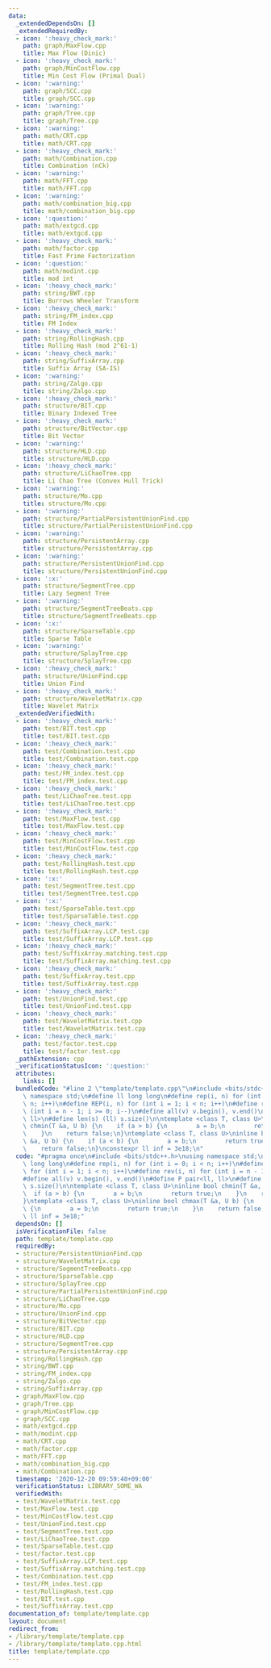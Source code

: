 ```yaml
---
data:
  _extendedDependsOn: []
  _extendedRequiredBy:
  - icon: ':heavy_check_mark:'
    path: graph/MaxFlow.cpp
    title: Max Flow (Dinic)
  - icon: ':heavy_check_mark:'
    path: graph/MinCostFlow.cpp
    title: Min Cost Flow (Primal Dual)
  - icon: ':warning:'
    path: graph/SCC.cpp
    title: graph/SCC.cpp
  - icon: ':warning:'
    path: graph/Tree.cpp
    title: graph/Tree.cpp
  - icon: ':warning:'
    path: math/CRT.cpp
    title: math/CRT.cpp
  - icon: ':heavy_check_mark:'
    path: math/Combination.cpp
    title: Combination (nCk)
  - icon: ':warning:'
    path: math/FFT.cpp
    title: math/FFT.cpp
  - icon: ':warning:'
    path: math/combination_big.cpp
    title: math/combination_big.cpp
  - icon: ':question:'
    path: math/extgcd.cpp
    title: math/extgcd.cpp
  - icon: ':heavy_check_mark:'
    path: math/factor.cpp
    title: Fast Prime Factorization
  - icon: ':question:'
    path: math/modint.cpp
    title: mod int
  - icon: ':heavy_check_mark:'
    path: string/BWT.cpp
    title: Burrows Wheeler Transform
  - icon: ':heavy_check_mark:'
    path: string/FM_index.cpp
    title: FM Index
  - icon: ':heavy_check_mark:'
    path: string/RollingHash.cpp
    title: Rolling Hash (mod 2^61-1)
  - icon: ':heavy_check_mark:'
    path: string/SuffixArray.cpp
    title: Suffix Array (SA-IS)
  - icon: ':warning:'
    path: string/Zalgo.cpp
    title: string/Zalgo.cpp
  - icon: ':heavy_check_mark:'
    path: structure/BIT.cpp
    title: Binary Indexed Tree
  - icon: ':heavy_check_mark:'
    path: structure/BitVector.cpp
    title: Bit Vector
  - icon: ':warning:'
    path: structure/HLD.cpp
    title: structure/HLD.cpp
  - icon: ':heavy_check_mark:'
    path: structure/LiChaoTree.cpp
    title: Li Chao Tree (Convex Hull Trick)
  - icon: ':warning:'
    path: structure/Mo.cpp
    title: structure/Mo.cpp
  - icon: ':warning:'
    path: structure/PartialPersistentUnionFind.cpp
    title: structure/PartialPersistentUnionFind.cpp
  - icon: ':warning:'
    path: structure/PersistentArray.cpp
    title: structure/PersistentArray.cpp
  - icon: ':warning:'
    path: structure/PersistentUnionFind.cpp
    title: structure/PersistentUnionFind.cpp
  - icon: ':x:'
    path: structure/SegmentTree.cpp
    title: Lazy Segment Tree
  - icon: ':warning:'
    path: structure/SegmentTreeBeats.cpp
    title: structure/SegmentTreeBeats.cpp
  - icon: ':x:'
    path: structure/SparseTable.cpp
    title: Sparse Table
  - icon: ':warning:'
    path: structure/SplayTree.cpp
    title: structure/SplayTree.cpp
  - icon: ':heavy_check_mark:'
    path: structure/UnionFind.cpp
    title: Union Find
  - icon: ':heavy_check_mark:'
    path: structure/WaveletMatrix.cpp
    title: Wavelet Matrix
  _extendedVerifiedWith:
  - icon: ':heavy_check_mark:'
    path: test/BIT.test.cpp
    title: test/BIT.test.cpp
  - icon: ':heavy_check_mark:'
    path: test/Combination.test.cpp
    title: test/Combination.test.cpp
  - icon: ':heavy_check_mark:'
    path: test/FM_index.test.cpp
    title: test/FM_index.test.cpp
  - icon: ':heavy_check_mark:'
    path: test/LiChaoTree.test.cpp
    title: test/LiChaoTree.test.cpp
  - icon: ':heavy_check_mark:'
    path: test/MaxFlow.test.cpp
    title: test/MaxFlow.test.cpp
  - icon: ':heavy_check_mark:'
    path: test/MinCostFlow.test.cpp
    title: test/MinCostFlow.test.cpp
  - icon: ':heavy_check_mark:'
    path: test/RollingHash.test.cpp
    title: test/RollingHash.test.cpp
  - icon: ':x:'
    path: test/SegmentTree.test.cpp
    title: test/SegmentTree.test.cpp
  - icon: ':x:'
    path: test/SparseTable.test.cpp
    title: test/SparseTable.test.cpp
  - icon: ':heavy_check_mark:'
    path: test/SuffixArray.LCP.test.cpp
    title: test/SuffixArray.LCP.test.cpp
  - icon: ':heavy_check_mark:'
    path: test/SuffixArray.matching.test.cpp
    title: test/SuffixArray.matching.test.cpp
  - icon: ':heavy_check_mark:'
    path: test/SuffixArray.test.cpp
    title: test/SuffixArray.test.cpp
  - icon: ':heavy_check_mark:'
    path: test/UnionFind.test.cpp
    title: test/UnionFind.test.cpp
  - icon: ':heavy_check_mark:'
    path: test/WaveletMatrix.test.cpp
    title: test/WaveletMatrix.test.cpp
  - icon: ':heavy_check_mark:'
    path: test/factor.test.cpp
    title: test/factor.test.cpp
  _pathExtension: cpp
  _verificationStatusIcon: ':question:'
  attributes:
    links: []
  bundledCode: "#line 2 \"template/template.cpp\"\n#include <bits/stdc++.h>\nusing\
    \ namespace std;\n#define ll long long\n#define rep(i, n) for (int i = 0; i <\
    \ n; i++)\n#define REP(i, n) for (int i = 1; i < n; i++)\n#define rev(i, n) for\
    \ (int i = n - 1; i >= 0; i--)\n#define all(v) v.begin(), v.end()\n#define P pair<ll,\
    \ ll>\n#define len(s) (ll) s.size()\n\ntemplate <class T, class U>\ninline bool\
    \ chmin(T &a, U b) {\n    if (a > b) {\n        a = b;\n        return true;\n\
    \    }\n    return false;\n}\ntemplate <class T, class U>\ninline bool chmax(T\
    \ &a, U b) {\n    if (a < b) {\n        a = b;\n        return true;\n    }\n\
    \    return false;\n}\nconstexpr ll inf = 3e18;\n"
  code: "#pragma once\n#include <bits/stdc++.h>\nusing namespace std;\n#define ll\
    \ long long\n#define rep(i, n) for (int i = 0; i < n; i++)\n#define REP(i, n)\
    \ for (int i = 1; i < n; i++)\n#define rev(i, n) for (int i = n - 1; i >= 0; i--)\n\
    #define all(v) v.begin(), v.end()\n#define P pair<ll, ll>\n#define len(s) (ll)\
    \ s.size()\n\ntemplate <class T, class U>\ninline bool chmin(T &a, U b) {\n  \
    \  if (a > b) {\n        a = b;\n        return true;\n    }\n    return false;\n\
    }\ntemplate <class T, class U>\ninline bool chmax(T &a, U b) {\n    if (a < b)\
    \ {\n        a = b;\n        return true;\n    }\n    return false;\n}\nconstexpr\
    \ ll inf = 3e18;"
  dependsOn: []
  isVerificationFile: false
  path: template/template.cpp
  requiredBy:
  - structure/PersistentUnionFind.cpp
  - structure/WaveletMatrix.cpp
  - structure/SegmentTreeBeats.cpp
  - structure/SparseTable.cpp
  - structure/SplayTree.cpp
  - structure/PartialPersistentUnionFind.cpp
  - structure/LiChaoTree.cpp
  - structure/Mo.cpp
  - structure/UnionFind.cpp
  - structure/BitVector.cpp
  - structure/BIT.cpp
  - structure/HLD.cpp
  - structure/SegmentTree.cpp
  - structure/PersistentArray.cpp
  - string/RollingHash.cpp
  - string/BWT.cpp
  - string/FM_index.cpp
  - string/Zalgo.cpp
  - string/SuffixArray.cpp
  - graph/MaxFlow.cpp
  - graph/Tree.cpp
  - graph/MinCostFlow.cpp
  - graph/SCC.cpp
  - math/extgcd.cpp
  - math/modint.cpp
  - math/CRT.cpp
  - math/factor.cpp
  - math/FFT.cpp
  - math/combination_big.cpp
  - math/Combination.cpp
  timestamp: '2020-12-20 09:59:48+09:00'
  verificationStatus: LIBRARY_SOME_WA
  verifiedWith:
  - test/WaveletMatrix.test.cpp
  - test/MaxFlow.test.cpp
  - test/MinCostFlow.test.cpp
  - test/UnionFind.test.cpp
  - test/SegmentTree.test.cpp
  - test/LiChaoTree.test.cpp
  - test/SparseTable.test.cpp
  - test/factor.test.cpp
  - test/SuffixArray.LCP.test.cpp
  - test/SuffixArray.matching.test.cpp
  - test/Combination.test.cpp
  - test/FM_index.test.cpp
  - test/RollingHash.test.cpp
  - test/BIT.test.cpp
  - test/SuffixArray.test.cpp
documentation_of: template/template.cpp
layout: document
redirect_from:
- /library/template/template.cpp
- /library/template/template.cpp.html
title: template/template.cpp
---
```

